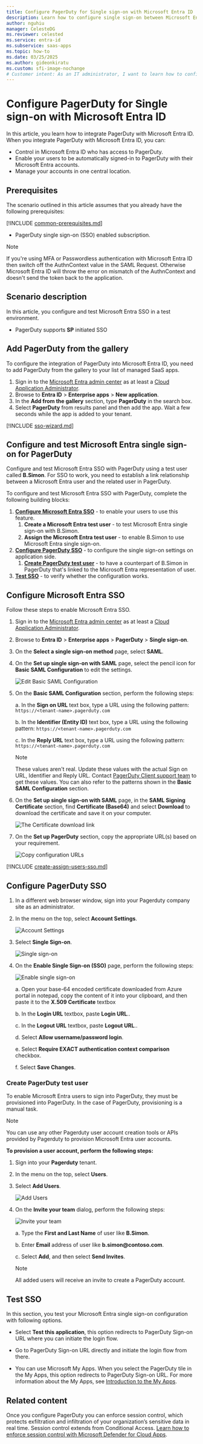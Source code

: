 ```yaml
---
title: Configure PagerDuty for Single sign-on with Microsoft Entra ID
description: Learn how to configure single sign-on between Microsoft Entra ID and PagerDuty.
author: nguhiu
manager: CelesteDG
ms.reviewer: celested
ms.service: entra-id
ms.subservice: saas-apps
ms.topic: how-to
ms.date: 03/25/2025
ms.author: gideonkiratu
ms.custom: sfi-image-nochange
# Customer intent: As an IT administrator, I want to learn how to configure single sign-on between Microsoft Entra ID and PagerDuty so that I can control who has access to PagerDuty, enable automatic sign-in with Microsoft Entra accounts, and manage my accounts in one central location.
---
```


# Configure PagerDuty for Single sign-on with Microsoft Entra ID

In this article,  you learn how to integrate PagerDuty with Microsoft Entra ID. When you integrate PagerDuty with Microsoft Entra ID, you can:

* Control in Microsoft Entra ID who has access to PagerDuty.
* Enable your users to be automatically signed-in to PagerDuty with their Microsoft Entra accounts.
* Manage your accounts in one central location.

## Prerequisites

The scenario outlined in this article assumes that you already have the following prerequisites:

[!INCLUDE [common-prerequisites.md](~/identity/saas-apps/includes/common-prerequisites.md)]
* PagerDuty single sign-on (SSO) enabled subscription.

> [!NOTE]
> If you're using MFA or Passwordless authentication with Microsoft Entra ID then switch off the AuthnContext value in the SAML Request. Otherwise Microsoft Entra ID will throw the error on mismatch of the AuthnContext and doesn't send the token back to the application.

## Scenario description

In this article,  you configure and test Microsoft Entra SSO in a test environment.

* PagerDuty supports **SP** initiated SSO

## Add PagerDuty from the gallery

To configure the integration of PagerDuty into Microsoft Entra ID, you need to add PagerDuty from the gallery to your list of managed SaaS apps.

1. Sign in to the [Microsoft Entra admin center](https://entra.microsoft.com) as at least a [Cloud Application Administrator](~/identity/role-based-access-control/permissions-reference.md#cloud-application-administrator).
1. Browse to **Entra ID** > **Enterprise apps** > **New application**.
1. In the **Add from the gallery** section, type **PagerDuty** in the search box.
1. Select **PagerDuty** from results panel and then add the app. Wait a few seconds while the app is added to your tenant.

 [!INCLUDE [sso-wizard.md](~/identity/saas-apps/includes/sso-wizard.md)]

<a name='configure-and-test-azure-ad-single-sign-on-for-pagerduty'></a>

## Configure and test Microsoft Entra single sign-on for PagerDuty

Configure and test Microsoft Entra SSO with PagerDuty using a test user called **B.Simon**. For SSO to work, you need to establish a link relationship between a Microsoft Entra user and the related user in PagerDuty.

To configure and test Microsoft Entra SSO with PagerDuty, complete the following building blocks:

1. **[Configure Microsoft Entra SSO](#configure-azure-ad-sso)** - to enable your users to use this feature.
    1. **Create a Microsoft Entra test user** - to test Microsoft Entra single sign-on with B.Simon.
    1. **Assign the Microsoft Entra test user** - to enable B.Simon to use Microsoft Entra single sign-on.
1. **[Configure PagerDuty SSO](#configure-pagerduty-sso)** - to configure the single sign-on settings on application side.
    1. **[Create PagerDuty test user](#create-pagerduty-test-user)** - to have a counterpart of B.Simon in PagerDuty that's linked to the Microsoft Entra representation of user.
1. **[Test SSO](#test-sso)** - to verify whether the configuration works.

<a name='configure-azure-ad-sso'></a>

## Configure Microsoft Entra SSO

Follow these steps to enable Microsoft Entra SSO.

1. Sign in to the [Microsoft Entra admin center](https://entra.microsoft.com) as at least a [Cloud Application Administrator](~/identity/role-based-access-control/permissions-reference.md#cloud-application-administrator).
1. Browse to **Entra ID** > **Enterprise apps** > **PagerDuty** > **Single sign-on**.
1. On the **Select a single sign-on method** page, select **SAML**.
1. On the **Set up single sign-on with SAML** page, select the pencil icon for **Basic SAML Configuration** to edit the settings.

   ![Edit Basic SAML Configuration](common/edit-urls.png)

1. On the **Basic SAML Configuration** section, perform the following steps:

	a. In the **Sign on URL** text box, type a URL using the following pattern:
    `https://<tenant-name>.pagerduty.com`

    b. In the **Identifier (Entity ID)** text box, type a URL using the following pattern:
    `https://<tenant-name>.pagerduty.com`

    c. In the **Reply URL** text box, type a URL using the following pattern:
    `https://<tenant-name>.pagerduty.com`

	> [!NOTE]
	> These values aren't real. Update these values with the actual Sign on URL, Identifier and Reply URL. Contact [PagerDuty Client support team](https://www.pagerduty.com/support/) to get these values. You can also refer to the patterns shown in the **Basic SAML Configuration** section.

1. On the **Set up single sign-on with SAML** page, in the **SAML Signing Certificate** section,  find **Certificate (Base64)** and select **Download** to download the certificate and save it on your computer.

	![The Certificate download link](common/certificatebase64.png)

1. On the **Set up PagerDuty** section, copy the appropriate URL(s) based on your requirement.

	![Copy configuration URLs](common/copy-configuration-urls.png)

<a name='create-an-azure-ad-test-user'></a>

[!INCLUDE [create-assign-users-sso.md](~/identity/saas-apps/includes/create-assign-users-sso.md)]

## Configure PagerDuty SSO

1. In a different web browser window, sign into your Pagerduty company site as an administrator.

2. In the menu on the top, select **Account Settings**.

    ![Account Settings](./media/pagerduty-tutorial/ic778535.png "Account Settings")

3. Select **Single Sign-on**.

    ![Single sign-on](./media/pagerduty-tutorial/ic778536.png "Single sign-on")

4. On the **Enable Single Sign-on (SSO)** page, perform the following steps:

    ![Enable single sign-on](./media/pagerduty-tutorial/ic778537.png "Enable single sign-on")

    a. Open your base-64 encoded certificate downloaded from Azure portal in notepad, copy the content of it into your clipboard, and then paste it to the **X.509 Certificate** textbox
  
    b. In the **Login URL** textbox, paste **Login URL**..
  
    c. In the **Logout URL** textbox, paste **Logout URL**..

    d. Select **Allow username/password login**.

	e. Select **Require EXACT authentication context comparison** checkbox.

    f. Select **Save Changes**.

### Create PagerDuty test user

To enable Microsoft Entra users to sign into PagerDuty, they must be provisioned into PagerDuty. In the case of PagerDuty, provisioning is a manual task.

> [!NOTE]
> You can use any other Pagerduty user account creation tools or APIs provided by Pagerduty to provision Microsoft Entra user accounts.

**To provision a user account, perform the following steps:**

1. Sign into your **Pagerduty** tenant.

2. In the menu on the top, select **Users**.

3. Select **Add Users**.
   
    ![Add Users](./media/pagerduty-tutorial/ic778539.png "Add Users")

4.  On the **Invite your team** dialog, perform the following steps:
   
    ![Invite your team](./media/pagerduty-tutorial/ic778540.png "Invite your team")

    a. Type the **First and Last Name** of user like **B.Simon**. 
   
    b. Enter **Email** address of user like **b.simon\@contoso.com**.
   
    c. Select **Add**, and then select **Send Invites**.
   
    > [!NOTE]
    > All added users will receive an invite to create a PagerDuty account.

## Test SSO 

In this section, you test your Microsoft Entra single sign-on configuration with following options. 

* Select **Test this application**, this option redirects to PagerDuty Sign-on URL where you can initiate the login flow. 

* Go to PagerDuty Sign-on URL directly and initiate the login flow from there.

* You can use Microsoft My Apps. When you select the PagerDuty tile in the My Apps, this option redirects to PagerDuty Sign-on URL. For more information about the My Apps, see [Introduction to the My Apps](https://support.microsoft.com/account-billing/sign-in-and-start-apps-from-the-my-apps-portal-2f3b1bae-0e5a-4a86-a33e-876fbd2a4510).

## Related content

Once you configure PagerDuty you can enforce session control, which protects exfiltration and infiltration of your organization’s sensitive data in real time. Session control extends from Conditional Access. [Learn how to enforce session control with Microsoft Defender for Cloud Apps](/cloud-app-security/proxy-deployment-any-app).
